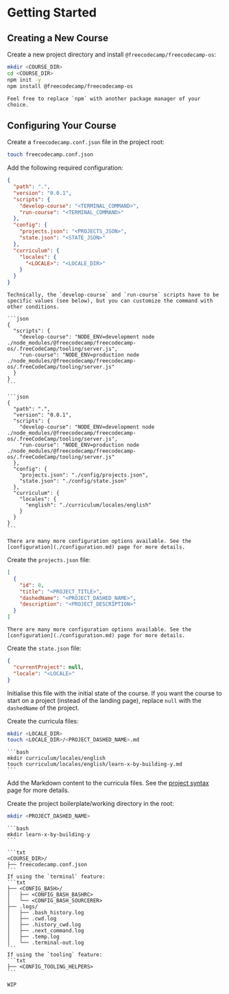 # Getting Started

## Creating a New Course

Create a new project directory and install `@freecodecamp/freecodecamp-os`:

```bash
mkdir <COURSE_DIR>
cd <COURSE_DIR>
npm init -y
npm install @freecodecamp/freecodecamp-os
```

```admonish info title=" "
Feel free to replace `npm` with another package manager of your choice.
```

## Configuring Your Course

Create a `freecodecamp.conf.json` file in the project root:

```bash
touch freecodecamp.conf.json
```

Add the following required configuration:

```json
{
  "path": ".",
  "version": "0.0.1",
  "scripts": {
    "develop-course": "<TERMINAL_COMMAND>",
    "run-course": "<TERMINAL_COMMAND>"
  },
  "config": {
    "projects.json": "<PROJECTS_JSON>",
    "state.json": "<STATE_JSON>"
  },
  "curriculum": {
    "locales": {
      "<LOCALE>": "<LOCALE_DIR>"
    }
  }
}
```

````admonish attention
Technically, the `develop-course` and `run-course` scripts have to be specific values (see below), but you can customize the command with other conditions.

```json
{
  "scripts": {
    "develop-course": "NODE_ENV=development node ./node_modules/@freecodecamp/freecodecamp-os/.freeCodeCamp/tooling/server.js",
    "run-course": "NODE_ENV=production node ./node_modules/@freecodecamp/freecodecamp-os/.freeCodeCamp/tooling/server.js"
  }
}
```
````

````admonish example collapsible=true
```json
{
  "path": ".",
  "version": "0.0.1",
  "scripts": {
    "develop-course": "NODE_ENV=development node ./node_modules/@freecodecamp/freecodecamp-os/.freeCodeCamp/tooling/server.js",
    "run-course": "NODE_ENV=production node ./node_modules/@freecodecamp/freecodecamp-os/.freeCodeCamp/tooling/server.js"
  },
  "config": {
    "projects.json": "./config/projects.json",
    "state.json": "./config/state.json"
  },
  "curriculum": {
    "locales": {
      "english": "./curriculum/locales/english"
    }
  }
}
```
````

```admonish info
There are many more configuration options available. See the [configuration](./configuration.md) page for more details.
```

Create the `projects.json` file:

```json
[
  {
    "id": 0,
    "title": "<PROJECT_TITLE>",
    "dashedName": "<PROJECT_DASHED_NAME>",
    "description": "<PROJECT_DESCRIPTION>"
  }
]
```

```admonish info
There are many more configuration options available. See the [configuration](./configuration.md) page for more details.
```

Create the `state.json` file:

```json
{
  "currentProject": null,
  "locale": "<LOCALE>"
}
```

Initialise this file with the initial state of the course. If you want the course to start on a project (instead of the landing page), replace `null` with the `dashedName` of the project.

Create the curricula files:

```bash
mkdir <LOCALE_DIR>
touch <LOCALE_DIR>/<PROJECT_DASHED_NAME>.md
```

````admonish example
```bash
mkdir curriculum/locales/english
touch curriculum/locales/english/learn-x-by-building-y.md
```
````

Add the Markdown content to the curricula files. See the [project syntax](./project-syntax.md) page for more details.

Create the project boilerplate/working directory in the root:

```bash
mkdir <PROJECT_DASHED_NAME>
```

````admonish example
```bash
mkdir learn-x-by-building-y
```
````

````admonish attention title="Required Files"
```txt
<COURSE_DIR>/
├── freecodecamp.conf.json
```
If using the `terminal` feature:
```txt
├── <CONFIG_BASH>/
│   ├── <CONFIG_BASH_BASHRC>
│   └── <CONFIG_BASH_SOURCERER>
├── .logs/
│   ├── .bash_history.log
│   ├── .cwd.log
│   ├── .history_cwd.log
│   ├── .next_command.log
│   ├── .temp.log
│   └── .terminal-out.log
```
If using the `tooling` feature:
```txt
├── <CONFIG_TOOLING_HELPERS>
```

WIP
````
